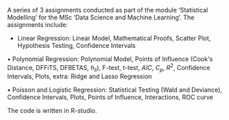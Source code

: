 A series of 3 assignments conducted as part of the module ‘Statistical Modelling’ for the MSc ‘Data Science and Machine Learning’. The assignments include:
* Linear Regression: Linear Model, Mathematical Proofs, Scatter Plot, Hypothesis Testing, Confidence Intervals

•	Polynomial Regression: Polynomial Model, Points of Influence (Cook's Distance, DFFiTS, DFBETAS, $h_{ii}$), F-test, t-test, $AIC$, $C_p$, $R^2$, Confidence Intervals, Plots, extra: Ridge and  Lasso Regression

•	Poisson and Logistic Regression: Statistical Testing (Wald and Deviance), Confidence Intervals, Plots, Points of Influence, Interactions, ROC curve

The code is written in R-studio.
